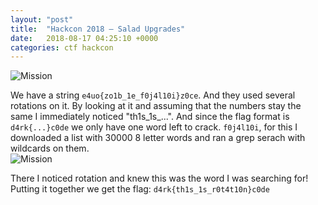 ```yaml
---
layout: "post"
title:  "Hackcon 2018 – Salad Upgrades"
date:   2018-08-17 04:25:10 +0000
categories: ctf hackcon
---
```


![Mission]({{site.baseurl}}/assets/ctf/hackcon/saladUpgrades/mission.png)

We have a string `e4uo{zo1b_1e_f0j4l10i}z0ce`. And they used several rotations on it.
By looking at it and assuming that the numbers stay the same I immediately noticed "th1s_1s_...".
And since the flag format is `d4rk{...}c0de` we only have one word left to crack.
`f0j4l10i`, for this I downloaded a list with 30000 8 letter words and ran a grep serach with wildcards on them.  
![Mission]({{site.baseurl}}/assets/ctf/hackcon/saladUpgrades/grep.png)

There I noticed rotation and knew this was the word I was searching for!
Putting it together we get the flag:
`d4rk{th1s_1s_r0t4t10n}c0de`